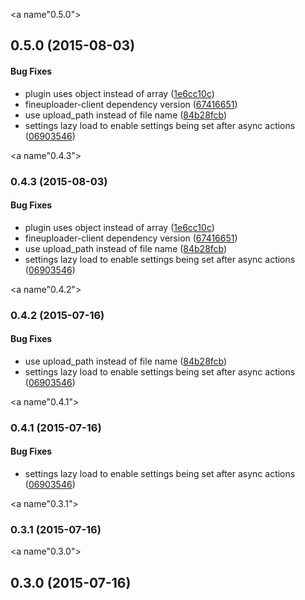 <a name"0.5.0"></a>
## 0.5.0 (2015-08-03)


#### Bug Fixes

* plugin uses object instead of array ([1e6cc10c](http://github.com/esbenp/fineuploader-client-knockout.git/commit/1e6cc10c))
* fineuploader-client dependency version ([67416651](http://github.com/esbenp/fineuploader-client-knockout.git/commit/67416651))
* use upload_path instead of file name ([84b28fcb](http://github.com/esbenp/fineuploader-client-knockout.git/commit/84b28fcb))
* settings lazy load to enable settings being set after async actions ([06903546](http://github.com/esbenp/fineuploader-client-knockout.git/commit/06903546))


<a name"0.4.3"></a>
### 0.4.3 (2015-08-03)


#### Bug Fixes

* plugin uses object instead of array ([1e6cc10c](http://github.com/esbenp/fineuploader-client-knockout.git/commit/1e6cc10c))
* fineuploader-client dependency version ([67416651](http://github.com/esbenp/fineuploader-client-knockout.git/commit/67416651))
* use upload_path instead of file name ([84b28fcb](http://github.com/esbenp/fineuploader-client-knockout.git/commit/84b28fcb))
* settings lazy load to enable settings being set after async actions ([06903546](http://github.com/esbenp/fineuploader-client-knockout.git/commit/06903546))


<a name"0.4.2"></a>
### 0.4.2 (2015-07-16)


#### Bug Fixes

* use upload_path instead of file name ([84b28fcb](http://github.com/esbenp/fineuploader-client-knockout.git/commit/84b28fcb))
* settings lazy load to enable settings being set after async actions ([06903546](http://github.com/esbenp/fineuploader-client-knockout.git/commit/06903546))


<a name"0.4.1"></a>
### 0.4.1 (2015-07-16)


#### Bug Fixes

* settings lazy load to enable settings being set after async actions ([06903546](http://github.com/esbenp/fineuploader-client-knockout.git/commit/06903546))


<a name"0.3.1"></a>
### 0.3.1 (2015-07-16)


<a name"0.3.0"></a>
## 0.3.0 (2015-07-16)
